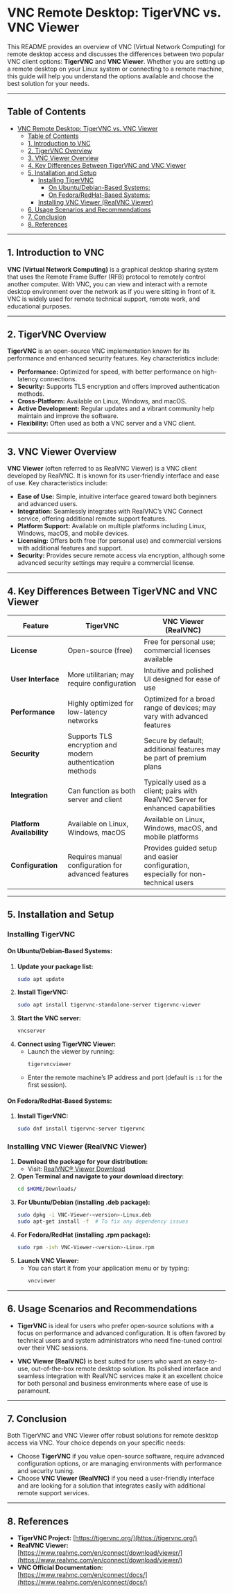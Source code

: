 # VNC Remote Desktop: TigerVNC vs. VNC Viewer

This README provides an overview of VNC (Virtual Network Computing) for remote desktop access and discusses the differences between two popular VNC client options: **TigerVNC** and **VNC Viewer**. Whether you are setting up a remote desktop on your Linux system or connecting to a remote machine, this guide will help you understand the options available and choose the best solution for your needs.

---

## Table of Contents

- [VNC Remote Desktop: TigerVNC vs. VNC Viewer](#vnc-remote-desktop-tigervnc-vs-vnc-viewer)
  - [Table of Contents](#table-of-contents)
  - [1. Introduction to VNC](#1-introduction-to-vnc)
  - [2. TigerVNC Overview](#2-tigervnc-overview)
  - [3. VNC Viewer Overview](#3-vnc-viewer-overview)
  - [4. Key Differences Between TigerVNC and VNC Viewer](#4-key-differences-between-tigervnc-and-vnc-viewer)
  - [5. Installation and Setup](#5-installation-and-setup)
    - [Installing TigerVNC](#installing-tigervnc)
      - [On Ubuntu/Debian-Based Systems:](#on-ubuntudebian-based-systems)
      - [On Fedora/RedHat-Based Systems:](#on-fedoraredhat-based-systems)
    - [Installing VNC Viewer (RealVNC Viewer)](#installing-vnc-viewer-realvnc-viewer)
  - [6. Usage Scenarios and Recommendations](#6-usage-scenarios-and-recommendations)
  - [7. Conclusion](#7-conclusion)
  - [8. References](#8-references)

---

## 1. Introduction to VNC

**VNC (Virtual Network Computing)** is a graphical desktop sharing system that uses the Remote Frame Buffer (RFB) protocol to remotely control another computer. With VNC, you can view and interact with a remote desktop environment over the network as if you were sitting in front of it. VNC is widely used for remote technical support, remote work, and educational purposes.

---

## 2. TigerVNC Overview

**TigerVNC** is an open-source VNC implementation known for its performance and enhanced security features. Key characteristics include:

- **Performance:** Optimized for speed, with better performance on high-latency connections.
- **Security:** Supports TLS encryption and offers improved authentication methods.
- **Cross-Platform:** Available on Linux, Windows, and macOS.
- **Active Development:** Regular updates and a vibrant community help maintain and improve the software.
- **Flexibility:** Often used as both a VNC server and a VNC client.

---

## 3. VNC Viewer Overview

**VNC Viewer** (often referred to as RealVNC Viewer) is a VNC client developed by RealVNC. It is known for its user-friendly interface and ease of use. Key characteristics include:

- **Ease of Use:** Simple, intuitive interface geared toward both beginners and advanced users.
- **Integration:** Seamlessly integrates with RealVNC’s VNC Connect service, offering additional remote support features.
- **Platform Support:** Available on multiple platforms including Linux, Windows, macOS, and mobile devices.
- **Licensing:** Offers both free (for personal use) and commercial versions with additional features and support.
- **Security:** Provides secure remote access via encryption, although some advanced security settings may require a commercial license.

---

## 4. Key Differences Between TigerVNC and VNC Viewer

| Feature                   | TigerVNC                                                  | VNC Viewer (RealVNC)                                                               |
| ------------------------- | --------------------------------------------------------- | ---------------------------------------------------------------------------------- |
| **License**               | Open-source (free)                                        | Free for personal use; commercial licenses available                               |
| **User Interface**        | More utilitarian; may require configuration               | Intuitive and polished UI designed for ease of use                                 |
| **Performance**           | Highly optimized for low-latency networks                 | Optimized for a broad range of devices; may vary with advanced features            |
| **Security**              | Supports TLS encryption and modern authentication methods | Secure by default; additional features may be part of premium plans                |
| **Integration**           | Can function as both server and client                    | Typically used as a client; pairs with RealVNC Server for enhanced capabilities    |
| **Platform Availability** | Available on Linux, Windows, macOS                        | Available on Linux, Windows, macOS, and mobile platforms                           |
| **Configuration**         | Requires manual configuration for advanced features       | Provides guided setup and easier configuration, especially for non-technical users |

---

## 5. Installation and Setup

### Installing TigerVNC

#### On Ubuntu/Debian-Based Systems:

1. **Update your package list:**
   ```bash
   sudo apt update
   ```
2. **Install TigerVNC:**
   ```bash
   sudo apt install tigervnc-standalone-server tigervnc-viewer
   ```
3. **Start the VNC server:**
   ```bash
   vncserver
   ```
4. **Connect using TigerVNC Viewer:**
   - Launch the viewer by running:
     ```bash
     tigervncviewer
     ```
   - Enter the remote machine’s IP address and port (default is `:1` for the first session).

#### On Fedora/RedHat-Based Systems:

1. **Install TigerVNC:**
   ```bash
   sudo dnf install tigervnc-server tigervnc
   ```

### Installing VNC Viewer (RealVNC Viewer)

1. **Download the package for your distribution:**
   - Visit: [RealVNC® Viewer Download](https://www.realvnc.com/en/connect/download/viewer/linux/)
2. **Open Terminal and navigate to your download directory:**
   ```bash
   cd $HOME/Downloads/
   ```
3. **For Ubuntu/Debian (installing .deb package):**
   ```bash
   sudo dpkg -i VNC-Viewer-<version>-Linux.deb
   sudo apt-get install -f  # To fix any dependency issues
   ```
4. **For Fedora/RedHat (installing .rpm package):**
   ```bash
   sudo rpm -ivh VNC-Viewer-<version>-Linux.rpm
   ```
5. **Launch VNC Viewer:**
   - You can start it from your application menu or by typing:
     ```bash
     vncviewer
     ```

---

## 6. Usage Scenarios and Recommendations

- **TigerVNC** is ideal for users who prefer open-source solutions with a focus on performance and advanced configuration. It is often favored by technical users and system administrators who need fine-tuned control over their VNC sessions.

- **VNC Viewer (RealVNC)** is best suited for users who want an easy-to-use, out-of-the-box remote desktop solution. Its polished interface and seamless integration with RealVNC services make it an excellent choice for both personal and business environments where ease of use is paramount.

---

## 7. Conclusion

Both TigerVNC and VNC Viewer offer robust solutions for remote desktop access via VNC. Your choice depends on your specific needs:

- Choose **TigerVNC** if you value open-source software, require advanced configuration options, or are managing environments with performance and security tuning.
- Choose **VNC Viewer (RealVNC)** if you need a user-friendly interface and are looking for a solution that integrates easily with additional remote support services.

---

## 8. References

- **TigerVNC Project:** [https://tigervnc.org/](https://tigervnc.org/)
- **RealVNC Viewer:** [https://www.realvnc.com/en/connect/download/viewer/](https://www.realvnc.com/en/connect/download/viewer/)
- **VNC Official Documentation:** [https://www.realvnc.com/en/connect/docs/](https://www.realvnc.com/en/connect/docs/)
